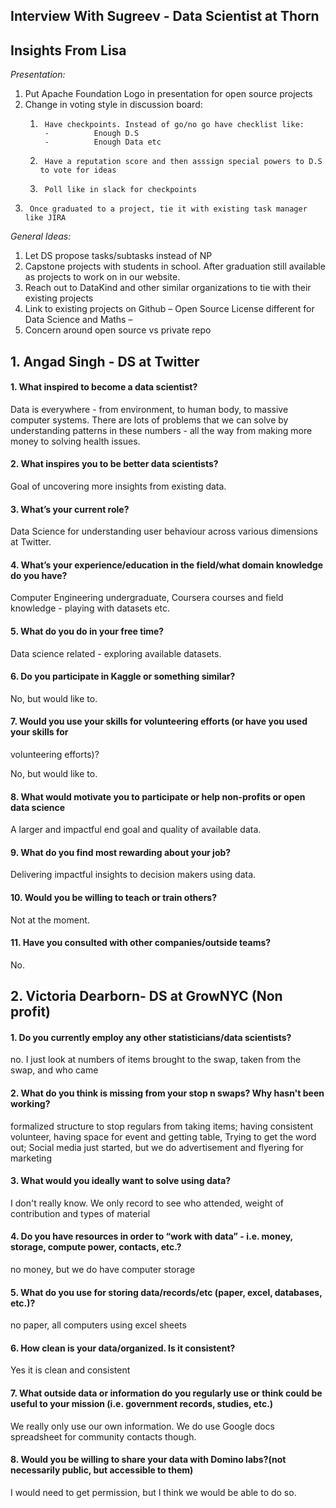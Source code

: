 ## Interview With Sugreev - Data Scientist at Thorn


## Insights From Lisa

*Presentation:*
1. Put Apache Foundation Logo in presentation for open source projects
2. Change in voting style in discussion board:
    1.  	Have checkpoints. Instead of go/no go have checklist like:
            -          Enough D.S
            -          Enough Data etc
    2.  	Have a reputation score and then asssign special powers to D.S to vote for ideas
    3.   	Poll like in slack for checkpoints
3.  	Once graduated to a project, tie it with existing task manager like JIRA

*General Ideas:*
1.  Let DS propose tasks/subtasks instead of NP
2. Capstone projects with students in school. After graduation still available as projects to work on in our website.
3. Reach out to DataKind and other similar organizations to tie with their existing projects
4. Link to existing projects on Github – Open Source License different for Data Science and Maths –
5. Concern around open source vs private repo

## 1. Angad Singh - DS at Twitter 
#### 1. What inspired to become a data scientist?
Data is everywhere - from environment, to human body, to massive computer systems.
There are lots of problems that we can solve by understanding patterns in these numbers - all the way from making more money to solving health issues.
 
#### 2. What inspires you to be better data scientists?

Goal of uncovering more insights from existing data.

#### 3. What’s your current role?

Data Science for understanding user behaviour across various dimensions at Twitter.

#### 4. What’s your experience/education in the field/what domain knowledge do you have?

Computer Engineering undergraduate, Coursera courses and field knowledge - playing with datasets etc.

#### 5. What do you do in your free time?

Data science related - exploring available datasets. 
 
#### 6. Do you participate in Kaggle or something similar?

No, but would like to.

 
#### 7. Would you use your skills for volunteering efforts (or have you used your skills for
volunteering efforts)?

No, but would like to.

#### 8. What would motivate you to participate or help non-profits or open data science

A larger and impactful end goal and quality of available data.
 
#### 9. What do you find most rewarding about your job?

Delivering impactful insights to decision makers using data.
 
#### 10. Would you be willing to teach or train others?

Not at the moment.
 
#### 11. Have you consulted with other companies/outside teams?

No. 

## 2. Victoria Dearborn- DS at GrowNYC (Non profit)

#### 1. Do you currently employ any other statisticians/data scientists?
no. I just look at numbers of items brought to the swap, taken from the swap, and who came
	
#### 2. What do you think is missing from your stop n swaps? Why hasn't been working?
formalized structure to stop regulars from taking items; having consistent volunteer, having space for event and getting table, Trying to get the word out; Social media just started, but we do advertisement and flyering for marketing	

#### 3. What would you ideally want to solve using data?
I don't really know.  We only record to see who attended, weight of contribution and types of material

#### 4. Do you have resources in order to “work with data” - i.e. money, storage, compute power, contacts, etc.?	
no money, but we do have computer storage	
#### 5. What do you use for storing data/records/etc (paper, excel, databases, etc.)?	
no paper, all computers using excel sheets	

#### 6. How clean is your data/organized. Is it consistent?
Yes it is clean and consistent	
		
#### 7. What outside data or information do you regularly use or think could be useful to your mission (i.e. government records, studies, etc.)	
We really only use our own information. We do use Google docs spreadsheet for community contacts though.

#### 8. Would you be willing to share your data with Domino labs?(not necessarily public, but accessible to them)
I would need to get permission, but I think we would be able to do so. 	

